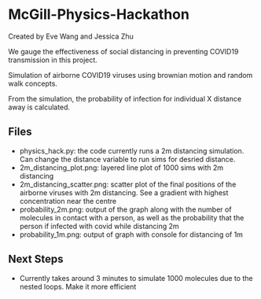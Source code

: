 # McGill-Physics-Hackathon
Created by Eve Wang and Jessica Zhu

We gauge the effectiveness of social distancing in preventing COVID19 transmission in this project.

Simulation of airborne COVID19 viruses using brownian motion and random walk concepts. 

From the simulation, the probability of infection for individual X distance away is calculated.

## Files
  - physics_hack.py: the code currently runs a 2m distancing simulation. Can change the distance variable to run sims for desried distance.
  - 2m_distancing_plot.png: layered line plot of 1000 sims with 2m distancing
  - 2m_distancing_scatter.png: scatter plot of the final positions of the airborne viruses with 2m distancing. See a gradient with highest concentration near the centre
  - probability_2m.png: output of the graph along with the number of molecules in contact with a person, as well as the probability that the person if infected with covid while distancing 2m
  - probability_1m.png: output of graph with console for distancing of 1m


## Next Steps
  - Currently takes around 3 minutes to simulate 1000 molecules due to the nested loops. Make it more efficient
